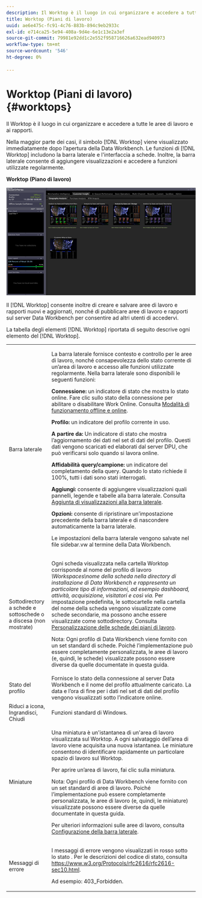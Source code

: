 ```yaml
---
description: Il Worktop è il luogo in cui organizzare e accedere a tutte le aree di lavoro e ai rapporti.
title: Worktop (Piani di lavoro)
uuid: ae6e475c-fc91-4c76-883b-894c9eb2933c
exl-id: e714ca25-5e94-408a-9d4e-6e1c13e2a3ef
source-git-commit: 79981e92dd1c2e552f958716626a632ead940973
workflow-type: tm+mt
source-wordcount: '546'
ht-degree: 0%

---
```


# Worktop (Piani di lavoro){#worktops}

Il Worktop è il luogo in cui organizzare e accedere a tutte le aree di lavoro e ai rapporti.

Nella maggior parte dei casi, il simbolo [!DNL Worktop] viene visualizzato immediatamente dopo l’apertura della Data Workbench. Le funzioni di [!DNL Worktop] includono la barra laterale e l&#39;interfaccia a schede. Inoltre, la barra laterale consente di aggiungere visualizzazioni e accedere a funzioni utilizzate regolarmente.

**Worktop (Piano di lavoro)**

![](assets/client-wktp.png)

Il [!DNL Worktop] consente inoltre di creare e salvare aree di lavoro e rapporti nuovi e aggiornati, nonché di pubblicare aree di lavoro e rapporti sul server Data Workbench per consentire ad altri utenti di accedervi.

La tabella degli elementi [!DNL Worktop] riportata di seguito descrive ogni elemento del [!DNL Worktop].

<table id="table_CB1DBB7DE8E2450A8C57601531BBD689">
 <tbody>
  <tr>
   <td colname="col1"> Barra laterale </td>
   <td colname="col2"> <p>La barra laterale fornisce contesto e controllo per le aree di lavoro, nonché consapevolezza dello stato corrente di un’area di lavoro e accesso alle funzioni utilizzate regolarmente. Nella barra laterale sono disponibili le seguenti funzioni: </p> <p> <b>Connessione:</b> un indicatore di stato che mostra lo stato online. Fare clic sullo stato della connessione per abilitare o disabilitare <span class="wintitle"> Work Online</span>. Consulta <a href="../../home/c-get-started/c-off-on.md#concept-cef8758ede044b18b3558376c5eb9f54"> Modalità di funzionamento offline e online</a>. </p> <p> <b>Profilo: </b> un indicatore del profilo corrente in uso. </p> <p> <b>A partire da:  </b>Un indicatore di stato che mostra l’aggiornamento dei dati nel set di dati del profilo. Questi dati vengono scaricati ed elaborati dal server DPU, che può verificarsi solo quando si lavora online. </p> <p> <b>Affidabilità query/campione:</b> un indicatore del completamento della query. Quando lo stato richiede il 100%, tutti i dati sono stati interrogati. </p> <p> <b>Aggiungi: </b> consente di aggiungere visualizzazioni quali pannelli, legende e tabelle alla barra laterale. Consulta <a href="../../home/c-get-started/c-config-sidebar.md#section-666f70a405db4f8d8eaffa567ffcac06"> Aggiunta di visualizzazioni alla barra laterale</a>. </p> <p> <b>Opzioni:</b> consente di ripristinare un’impostazione precedente della barra laterale e di nascondere automaticamente la barra laterale. </p> <p>Le impostazioni della barra laterale vengono salvate nel file <span class="filepath"> sidebar.vw</span> al termine della Data Workbench. </p> </td>
  </tr>
  <tr>
   <td colname="col1"> <p>Sottodirectory a schede e sottoschede o a discesa (non mostrate) </p> </td>
   <td colname="col2"> <p>Ogni scheda visualizzata nella cartella <span class="wintitle"> Worktop</span> corrisponde al nome del profilo di lavoro <i>\Workspaces\<i>nome della scheda</i> nella directory di installazione di Data Workbench e rappresenta un particolare tipo di informazioni, ad esempio dashboard, attività, acquisizione, visitatori e così via. </i> Per impostazione predefinita, le sottocartelle nella cartella del nome della scheda vengono visualizzate come schede secondarie, ma possono anche essere visualizzate come sottodirectory. Consulta <a href="../../home/c-get-started/c-intf-anlys-ftrs/c-cstm-wktp-tabs/c-cstm-wktp-tabs.md#concept-0f1e6061b03949199326dc6df71a52bc"> Personalizzazione delle schede dei piani di lavoro</a>. </p> <p> <p>Nota:  Ogni profilo di Data Workbench viene fornito con un set standard di schede. Poiché l’implementazione può essere completamente personalizzata, le aree di lavoro (e, quindi, le schede) visualizzate possono essere diverse da quelle documentate in questa guida. </p> </p> </td>
  </tr>
  <tr>
   <td colname="col1"> Stato del profilo </td>
   <td colname="col2"> Fornisce lo stato della connessione al server Data Workbench e il nome del profilo attualmente caricato. La data e l’ora di fine per i dati nel set di dati del profilo vengono visualizzati sotto l’indicatore online. </td>
  </tr>
  <tr>
   <td colname="col1"> Riduci a icona, Ingrandisci, Chiudi </td>
   <td colname="col2"> Funzioni standard di Windows. </td>
  </tr>
  <tr>
   <td colname="col1"> Miniature </td>
   <td colname="col2"> <p>Una miniatura è un'istantanea di un'area di lavoro visualizzata sul <span class="wintitle"> Worktop</span>. A ogni salvataggio dell’area di lavoro viene acquisita una nuova istantanea. Le miniature consentono di identificare rapidamente un particolare spazio di lavoro sul <span class="wintitle"> Worktop</span>. </p> <p>Per aprire un’area di lavoro, fai clic sulla miniatura. </p> <p> <p>Nota:  Ogni profilo di Data Workbench viene fornito con un set standard di aree di lavoro. Poiché l’implementazione può essere completamente personalizzata, le aree di lavoro (e, quindi, le miniature) visualizzate possono essere diverse da quelle documentate in questa guida. </p> </p> <p>Per ulteriori informazioni sulle aree di lavoro, consulta <a href="../../home/c-get-started/c-config-sidebar.md#concept-41db771b302e43018e5a9daa40b397e6"> Configurazione della barra laterale</a>. </p> </td>
  </tr>
  <tr>
   <td colname="col1"> Messaggi di errore </td>
   <td colname="col2"> <p>I messaggi di errore vengono visualizzati in rosso sotto lo stato . Per le descrizioni del codice di stato, consulta <a href="https://www.w3.org/Protocols/rfc2616/rfc2616-sec10.html" format="http" scope="external"> https://www.w3.org/Protocols/rfc2616/rfc2616-sec10.html</a>. </p> <p>Ad esempio: 403_Forbidden. </p> </td>
  </tr>
 </tbody>
</table>
